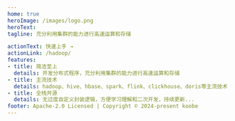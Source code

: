 ```yaml
---
home: true
heroImage: /images/logo.png
heroText: 
tagline: 充分利用集群的能力进行高速运算和存储

actionText: 快速上手 →
actionLink: /hadoop/
features:
- title: 简洁至上
  details: 开发分布式程序，充分利用集群的能力进行高速运算和存储
- title: 主流技术
  details: hadoop、hive、hbase、spark、flink、clickhouse、doris等主流技术
- title: 全栈开源
  details: 无过度自定义封装逻辑，方便学习理解和二次开发，持续更新...
footer: Apache-2.0 Licensed | Copyright © 2024-present koobe
---
```


